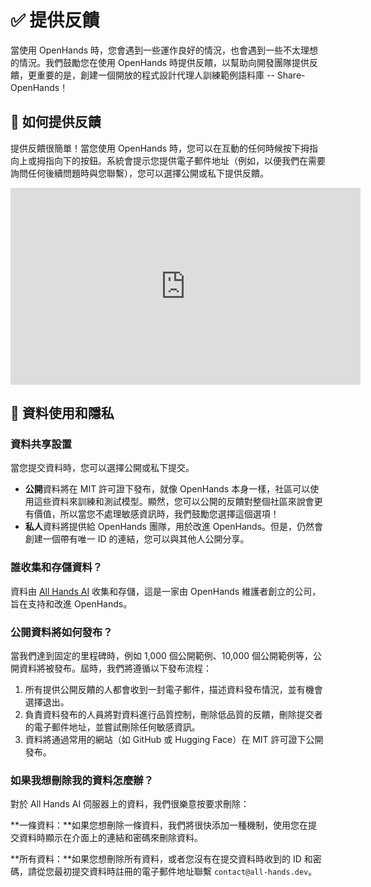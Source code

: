 # ✅ 提供反饋

當使用 OpenHands 時，您會遇到一些運作良好的情況，也會遇到一些不太理想的情況。我們鼓勵您在使用 OpenHands 時提供反饋，以幫助向開發團隊提供反饋，更重要的是，創建一個開放的程式設計代理人訓練範例語料庫 -- Share-OpenHands！

## 📝 如何提供反饋

提供反饋很簡單！當您使用 OpenHands 時，您可以在互動的任何時候按下拇指向上或拇指向下的按鈕。系統會提示您提供電子郵件地址（例如，以便我們在需要詢問任何後續問題時與您聯繫），您可以選擇公開或私下提供反饋。

<iframe width="560" height="315" src="https://www.youtube.com/embed/5rFx-StMVV0?si=svo7xzp6LhGK_GXr" title="YouTube video player" frameborder="0" allow="accelerometer; autoplay; clipboard-write; encrypted-media; gyroscope; picture-in-picture; web-share" referrerpolicy="strict-origin-when-cross-origin" allowfullscreen></iframe>

## 📜 資料使用和隱私

### 資料共享設置

當您提交資料時，您可以選擇公開或私下提交。

- **公開**資料將在 MIT 許可證下發布，就像 OpenHands 本身一樣，社區可以使用這些資料來訓練和測試模型。顯然，您可以公開的反饋對整個社區來說會更有價值，所以當您不處理敏感資訊時，我們鼓勵您選擇這個選項！
- **私人**資料將提供給 OpenHands 團隊，用於改進 OpenHands。但是，仍然會創建一個帶有唯一 ID 的連結，您可以與其他人公開分享。

### 誰收集和存儲資料？

資料由 [All Hands AI](https://all-hands.dev) 收集和存儲，這是一家由 OpenHands 維護者創立的公司，旨在支持和改進 OpenHands。

### 公開資料將如何發布？

當我們達到固定的里程碑時，例如 1,000 個公開範例、10,000 個公開範例等，公開資料將被發布。屆時，我們將遵循以下發布流程：

1. 所有提供公開反饋的人都會收到一封電子郵件，描述資料發布情況，並有機會選擇退出。
2. 負責資料發布的人員將對資料進行品質控制，刪除低品質的反饋，刪除提交者的電子郵件地址，並嘗試刪除任何敏感資訊。
3. 資料將通過常用的網站（如 GitHub 或 Hugging Face）在 MIT 許可證下公開發布。

### 如果我想刪除我的資料怎麼辦？

對於 All Hands AI 伺服器上的資料，我們很樂意按要求刪除：

**一條資料：**如果您想刪除一條資料，我們將很快添加一種機制，使用您在提交資料時顯示在介面上的連結和密碼來刪除資料。

**所有資料：**如果您想刪除所有資料，或者您沒有在提交資料時收到的 ID 和密碼，請從您最初提交資料時註冊的電子郵件地址聯繫 `contact@all-hands.dev`。